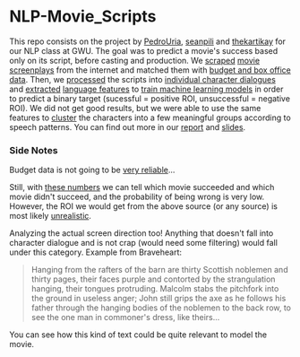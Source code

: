 # NLP-Movie_Scripts

This repo consists on the project by [PedroUria](https://github.com/PedroUria), [seanpili](https://github.com/seanpili) and [thekartikay](https://github.com/thekartikay) for our NLP class at GWU. The goal was to predict a movie's success based only on its script, before casting and production. We [scraped](Getting_the_data.py) [movie screenplays](scripts/) from the internet and matched them with [budget and box office data](get_success_data.py). Then, we [processed](script_processor_v2.py) the scripts into [individual character dialogues](diag_jsons/) and [extracted](feat_extraction/) [language features](data/) to [train machine learning models](modeling.ipynb) in order to predict a binary target (sucessful = positive ROI, unsuccessful = negative ROI). We did not get good results, but we were able to use the same features to [cluster](K-Means_Agglomerative_and_DbScan.ipynb) the characters into a few meaningful groups according to speech patterns. You can find out more in our [report](report/project_report.pdf) and [slides](slides/slides.pdf).


### Side Notes

Budget data is not going to be [very reliable](https://movies.stackexchange.com/questions/16774/is-there-a-way-to-find-out-about-movie-tv-budgets)...

Still, with [these numbers](https://www.the-numbers.com/movie/budgets/all) we can tell which movie succeeded and which movie didn't succeed, and the probability of being wrong is very low. However, the ROI we would get from the above source (or any source) is most likely [unrealistic](https://en.wikipedia.org/wiki/Hollywood_accounting).

Analyzing the actual screen direction too! Anything that doesn't fall into character dialogue and is not crap (would need some filtering) would fall under this category. Example from Braveheart:

> Hanging from the rafters of the barn are thirty Scottish noblemen and thirty pages, their faces purple and contorted by the strangulation hanging, their tongues protruding. Malcolm stabs the pitchfork into the ground in useless anger; John still grips the axe as he follows his father through the hanging bodies of the noblemen to the back row, to see the one man in commoner's dress, like theirs...

You can see how this kind of text could be quite relevant to model the movie.



